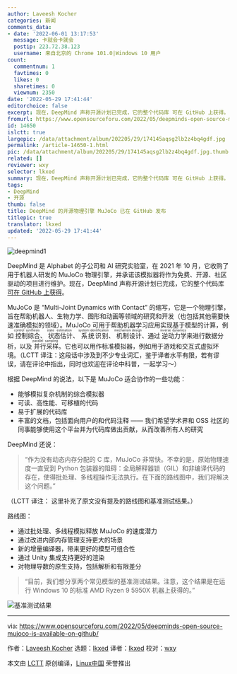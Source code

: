 ```yaml
---
author: Laveesh Kocher
categories: 新闻
comments_data:
- date: '2022-06-01 13:17:53'
  message: 卡就会卡就会
  postip: 223.72.38.123
  username: 来自北京的 Chrome 101.0|Windows 10 用户
count:
  commentnum: 1
  favtimes: 0
  likes: 0
  sharetimes: 0
  viewnum: 2350
date: '2022-05-29 17:41:44'
editorchoice: false
excerpt: 现在，DeepMind 声称开源计划已完成，它的整个代码库 可在 GitHub 上获得。
fromurl: https://www.opensourceforu.com/2022/05/deepminds-open-source-mujoco-is-available-on-github/
id: 14650
islctt: true
largepic: /data/attachment/album/202205/29/174145aqsg2lb2z4bq4gdf.jpg
permalink: /article-14650-1.html
pic: /data/attachment/album/202205/29/174145aqsg2lb2z4bq4gdf.jpg.thumb.jpg
related: []
reviewer: wxy
selector: lkxed
summary: 现在，DeepMind 声称开源计划已完成，它的整个代码库 可在 GitHub 上获得。
tags:
- DeepMind
- 开源
thumb: false
title: DeepMind 的开源物理引擎 MuJoCo 已在 GitHub 发布
titlepic: true
translator: lkxed
updated: '2022-05-29 17:41:44'
---
```


![deepmind1](/data/attachment/album/202205/29/174145aqsg2lb2z4bq4gdf.jpg)


DeepMind 是 Alphabet 的子公司和 AI 研究实验室，在 2021 年 10 月，它收购了用于机器人研发的 MuJoCo 物理引擎，并承诺该模拟器将作为免费、开源、社区驱动的项目进行维护。现在，DeepMind 声称开源计划已完成，它的整个代码库 [可在 GitHub 上获得](https://github.com/deepmind/mujoco)。


MuJoCo 是 “Multi-Joint Dynamics with Contact” 的缩写，它是一个物理引擎，旨在帮助机器人、生物力学、图形和动画等领域的研究和开发（也包括其他需要快速准确模拟的领域）。MuJoCo 可用于帮助机器学习应用实现基于模型的计算，例如<ruby> 控制综合 <rt>  control synthesis </rt></ruby>、<ruby> 状态估计 <rt>  state estimation </rt></ruby>、<ruby> 系统识别 <rt>  system identification </rt></ruby>、<ruby> 机制设计 <rt>  mechanism design </rt></ruby>、通过<ruby> 逆动力学 <rt>  inverse dynamics </rt></ruby>来进行数据分析，以及<ruby> 并行采样 <rt>  parallel sampling </rt></ruby>。它也可以用作标准模拟器，例如用于游戏和交互式虚拟环境。（LCTT 译注：这段话中涉及到不少专业词汇，鉴于译者水平有限，若有谬误，请在评论中指出，同时也欢迎在评论中科普，一起学习～）


根据 DeepMind 的说法，以下是 MuJoCo 适合协作的一些功能：


* 能够模拟复杂机制的综合模拟器
* 可读、高性能、可移植的代码
* 易于扩展的代码库
* 丰富的文档，包括面向用户的和代码注释 —— 我们希望学术界和 OSS 社区的同事能够使用这个平台并为代码库做出贡献，从而改善所有人的研究


DeepMind 还说：



> 
> “作为没有动态内存分配的 C 库，MuJoCo 非常快。不幸的是，原始物理速度一直受到 Python 包装器的阻碍：全局解释器锁（GIL）和非编译代码的存在，使得批处理、多线程操作无法执行。在下面的路线图中，我们将解决这个问题。”
> 
> 
> 


（LCTT 译注： 这里补充了原文没有提及的路线图和基准测试结果。）


路线图：


* 通过批处理、多线程模拟释放 MuJoCo 的速度潜力
* 通过改进内部内存管理支持更大的场景
* 新的增量编译器，带来更好的模型可组合性
* 通过 Unity 集成支持更好的渲染
* 对物理导数的原生支持，包括解析和有限差分



> 
> “目前，我们想分享两个常见模型的基准测试结果。注意，这个结果是在运行 Windows 10 的标准 AMD Ryzen 9 5950X 机器上获得的。”
> 
> 
> 


![基准测试结果](/data/attachment/album/202205/29/174146h2vmn26m6obi93b6.jpg)




---


via: <https://www.opensourceforu.com/2022/05/deepminds-open-source-mujoco-is-available-on-github/>


作者：[Laveesh Kocher](https://www.opensourceforu.com/author/laveesh-kocher/) 选题：[lkxed](https://github.com/lkxed) 译者：[lkxed](https://github.com/lkxed) 校对：[wxy](https://github.com/wxy)


本文由 [LCTT](https://github.com/LCTT/TranslateProject) 原创编译，[Linux中国](https://linux.cn/) 荣誉推出